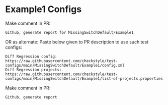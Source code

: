 # Example1 Configs
Make comment in PR:
```
Github, generate report for MissingSwitchDefault/Example1
```
OR as alternate:
Paste below given to PR description to use such test configs:
```
Diff Regression config: https://raw.githubusercontent.com/checkstyle/test-configs/main/MissingSwitchDefault/Example1/config.xml
Diff Regression projects: https://raw.githubusercontent.com/checkstyle/test-configs/main/MissingSwitchDefault/Example1/list-of-projects.properties
```
Make comment in PR:
```
Github, generate report
```

